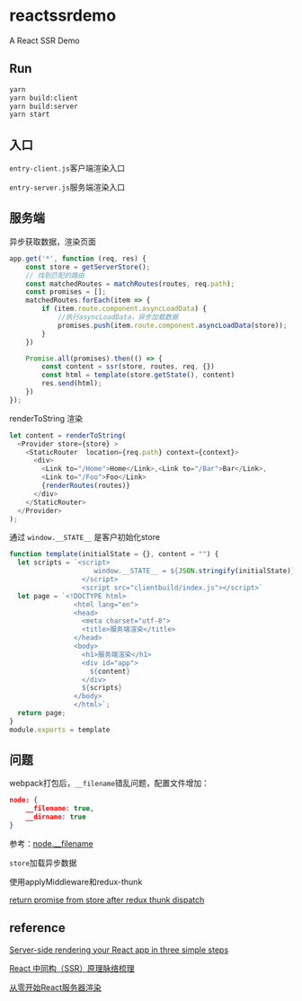 # reactssrdemo

A React SSR Demo

## Run

```bash
yarn
yarn build:client
yarn build:server
yarn start
```

## 入口

`entry-client.js`客户端渲染入口

`entry-server.js`服务端渲染入口

## 服务端

异步获取数据，渲染页面

```js
app.get('*', function (req, res) {
    const store = getServerStore();
    // 找到匹配的路由
    const matchedRoutes = matchRoutes(routes, req.path);
    const promises = [];
    matchedRoutes.forEach(item => {
        if (item.route.component.asyncLoadData) {
            //执行asyncLoadData，异步加载数据
            promises.push(item.route.component.asyncLoadData(store));
        }
    })

    Promise.all(promises).then(() => {
        const content = ssr(store, routes, req, {})
        const html = template(store.getState(), content)
        res.send(html);
    })
});
```

renderToString 渲染

```js
let content = renderToString(
  <Provider store={store} >
    <StaticRouter  location={req.path} context={context}>
      <div>
        <Link to="/Home">Home</Link>,<Link to="/Bar">Bar</Link>,
        <Link to="/Foo">Foo</Link>
        {renderRoutes(routes)}
      </div>
    </StaticRouter>
  </Provider>
);
```

通过 `window.__STATE__` 是客户初始化store

```js
function template(initialState = {}, content = "") {
  let scripts = `<script>
                     window.__STATE__ = ${JSON.stringify(initialState)}
                  </script>
                  <script src="clientbuild/index.js"></script>`
  let page = `<!DOCTYPE html>
                <html lang="en">
                <head>
                  <meta charset="utf-8">
                  <title>服务端渲染</title>
                </head>
                <body>
                  <h1>服务端渲染</h1>
                  <div id="app">
                    ${content}
                  </div>
                  ${scripts}
                </body>
                </html>`;
  return page;
}
module.exports = template
```

## 问题

webpack打包后，`__filename`错乱问题，配置文件增加：

```json
node: {
    __filename: true,
    __dirname: true
}
```

参考：[node.__filename](https://webpack.js.org/configuration/node/#node-__filename)

`store`加载异步数据

使用applyMiddleware和redux-thunk

[return promise from store after redux thunk dispatch](https://stackoverflow.com/questions/35069212/return-promise-from-store-after-redux-thunk-dispatch)



## reference

[Server-side rendering your React app in three simple steps](https://medium.freecodecamp.org/server-side-rendering-your-react-app-in-three-simple-steps-7a82b95db82e)

[React 中同构（SSR）原理脉络梳理](http://www.cnblogs.com/asd667/p/9811981.html)

[从零开始React服务器渲染](http://www.alloyteam.com/2017/01/react-from-scratch-server-render/)